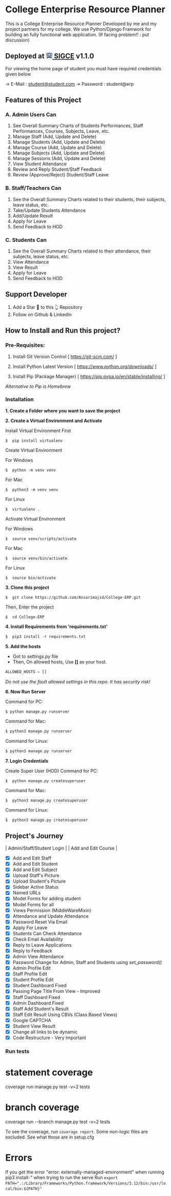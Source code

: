 # College Enterprise Resource Planner

This is a College Enterprise Resource Planner Developed by me and my project partners for my college.
We use Python/Django Framwork for building an fully functional web application. (If facing problem!! : put discussion)

## Deployed at <a href="https://syncx.pythonanywhere.com" target="_blank" rel="SIGCE"><img src="media/SIGCE.png" width="20" height="20" alt="SIGCE" /><span> SIGCE</span></a> v1.1.0

For viewing the home page of student you must have required credentials given below

-> E-Mail : student@student.com
-> Password : student@erp

## Features of this Project

### A. Admin Users Can

1. See Overall Summary Charts of Students Performances, Staff Performances, Courses, Subjects, Leave, etc.
2. Manage Staff (Add, Update and Delete)
3. Manage Students (Add, Update and Delete)
4. Manage Course (Add, Update and Delete)
5. Manage Subjects (Add, Update and Delete)
6. Manage Sessions (Add, Update and Delete)
7. View Student Attendance
8. Review and Reply Student/Staff Feedback
9. Review (Approve/Reject) Student/Staff Leave

### B. Staff/Teachers Can

1. See the Overall Summary Charts related to their students, their subjects, leave status, etc.
2. Take/Update Students Attendance
3. Add/Update Result
4. Apply for Leave
5. Send Feedback to HOD

### C. Students Can

1. See the Overall Summary Charts related to their attendance, their subjects, leave status, etc.
2. View Attendance
3. View Result
4. Apply for Leave
5. Send Feedback to HOD

## Support Developer

1. Add a Star 🌟 to this 👆 Repository
2. Follow on Github & LinkedIn

## How to Install and Run this project?

### Pre-Requisites:

1. Install Git Version Control
   [ https://git-scm.com/ ]

2. Install Python Latest Version
   [ https://www.python.org/downloads/ ]

3. Install Pip (Package Manager)
   [ https://pip.pypa.io/en/stable/installing/ ]

_Alternative to Pip is Homebrew_

### Installation

**1. Create a Folder where you want to save the project**

**2. Create a Virtual Environment and Activate**

Install Virtual Environment First

```
$  pip install virtualenv
```

Create Virtual Environment

For Windows

```
$  python -m venv venv
```

For Mac

```
$  python3 -m venv venv
```

For Linux

```
$  virtualenv .
```

Activate Virtual Environment

For Windows

```
$  source venv/scripts/activate
```

For Mac

```
$  source venv/bin/activate
```

For Linux

```
$  source bin/activate
```

**3. Clone this project**

```
$  git clone https://github.com/Ansarimajid/College-ERP.git
```

Then, Enter the project

```
$  cd College-ERP
```

**4. Install Requirements from 'requirements.txt'**

```python
$  pip3 install -r requirements.txt
```

**5. Add the hosts**

- Got to settings.py file
- Then, On allowed hosts, Use **[]** as your host.

```python
ALLOWED_HOSTS = []
```

_Do not use the fault allowed settings in this repo. It has security risk!_

**6. Now Run Server**

Command for PC:

```python
$ python manage.py runserver
```

Command for Mac:

```python
$ python3 manage.py runserver
```

Command for Linux:

```python
$ python3 manage.py runserver
```

**7. Login Credentials**

Create Super User (HOD)
Command for PC:

```
$  python manage.py createsuperuser
```

Command for Mac:

```
$  python3 manage.py createsuperuser
```

Command for Linux:

```
$  python3 manage.py createsuperuser
```

## Project's Journey

| Admin/Staff/Student Login |
| Add and Edit Course |

- [x] Add and Edit Staff
- [x] Add and Edit Student
- [x] Add and Edit Subject
- [x] Upload Staff's Picture
- [x] Upload Student's Picture
- [x] Sidebar Active Status
- [x] Named URLs
- [x] Model Forms for adding student
- [x] Model Forms for all
- [x] Views Permission (MiddleWareMixin)
- [x] Attendance and Update Attendance
- [x] Password Reset Via Email
- [x] Apply For Leave
- [x] Students Can Check Attendance
- [x] Check Email Availability
- [x] Reply to Leave Applications
- [x] Reply to Feedback
- [x] Admin View Attendance
- [x] Password Change for Admin, Staff and Students using _set_password()_
- [x] Admin Profile Edit
- [x] Staff Profile Edit
- [x] Student Profile Edit
- [x] Student Dashboard Fixed
- [x] Passing Page Title From View - Improved
- [x] Staff Dashboard Fixed
- [x] Admin Dashboard Fixed
- [x] Staff Add Student's Result
- [x] Staff Edit Result Using CBVs (Class Based Views)
- [x] Google CAPTCHA
- [x] Student View Result
- [x] Change all links to be dynamic
- [x] Code Restructure - Very Important

### Run tests

# statement coverage

coverage run manage.py test -v=2 tests

# branch coverage

coverage run --branch manage.py test -v=2 tests

To see the coverage, run `coverage report`. Some non-logic files are excluded. See what those are in setup.cfg

# Errors

If you get the error "error: externally-managed-environment" when running pip3 install-" when trying to run the serve
Run
`export PATH=".:/Library/Frameworks/Python.framework/Versions/3.12/bin:/usr/local/bin:${PATH}"`
